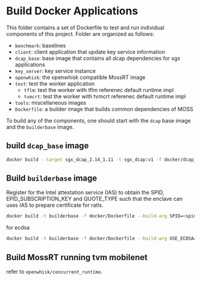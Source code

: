 # Build Docker Applications

This folder contains a set of Dockerfile to test and run individual components of this project. Folder are organized as follows:

* `benchmark`: baselines
* `client`: client application that update key service information
* `dcap_base`: base image that contains all dcap dependencies for sgx applications
* `key_server`: key service instance
* `openwhisk`: the openwhisk compatible MossRT image
* `test`: test the worker application
  * `tflm`: test the worker with tflm referenec default runtime impl
  * `tvmcrt`: test the worker with tvmcrt referenec default runtime impl
* `tools`: miscellaneous images
* `Dockerfile`: a builder image that builds common dependencies of MOSS

To build any of the components, one should start with the `dcap` base image and the `builderbase` image.

## build `dcap_base` image

```sh
docker build --target sgx_dcap_2.14_1.11 -t sgx_dcap:v1 -f docker/dcap_base/Dockerfile .
```

## Build `builderbase` image

Register for the Intel attestation service (IAS) to obtain the SPID, EPID_SUBSCRIPTION_KEY and QUOTE_TYPE such that the enclave can uses IAS to prepare certificate for ratls.

```sh
docker build -t builderbase -f docker/Dockerfile --build-arg SPID=<spid> --build-arg EPID_SUBSCRIPTION_KEY=<epid-subscription-key> --build-arg QUOTE_TYPE=<quote-type> .
```

for ecdsa

```sh
docker build -t builderbase -f docker/Dockerfile --build-arg USE_ECDSA=1 .
```

## Build MossRT running tvm mobilenet

refer to `openwhisk/concurrent_runtime`.
